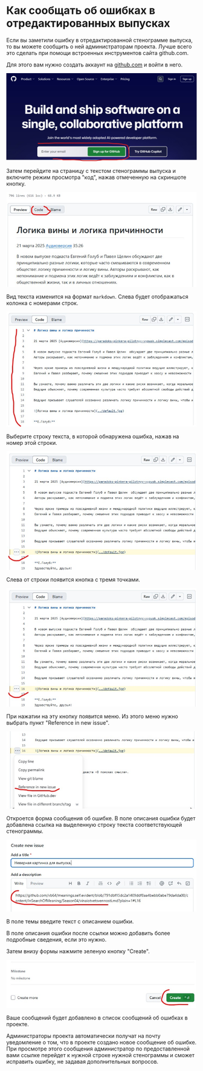 # Как сообщать об ошибках в отредактированных выпусках

Если вы заметили ошибку в отредактированной стенограмме выпуска, то вы можете сообщить о ней администраторам проекта.
Лучше всего это сделать при помощи встроенных инструментов сайта github.com.

Для этого вам нужно создать аккаунт на [github.com](https://github.com) и войти в него.

![Регистрация в GitHub](github_signup.jpg)

Затем перейдите на страницу с текстом стенограммы выпуска и включите режим просмотра "код", нажав отмеченную на скриншоте кнопку.

![Выбор стенограммы](err_report_01.jpg)

Вид текста изменится на формат `markdown`. Слева будет отображаться колонка с номерами строк.

![Режим кода стенограммы](err_report_02.jpg)

Выберите строку текста, в которой обнаружена ошибка, нажав на номер этой строки.

![Выбор строки стенограммы](err_report_03.jpg)

Слева от строки появится кнопка с тремя точками.

![Вызов меню строки](err_report_03.jpg)

При нажатии на эту кнопку появится меню. Из этого меню нужно выбрать пункт "Reference in new issue".

![Выбов из меню строки](err_report_04.jpg)

Откроется форма сообщения об ошибке. В поле описания ошибки будет добавлена ссылка на выделенную строку текста соответствующей стенограммы.

![Форма сообщения об ошибке](err_report_05.jpg)

В поле темы введите текст с описанием ошибки.

В поле описания ошибки после ссылки можно добавить более подробные сведения, если это нужно.

Затем внизу формы нажмите зеленую кнопку "Create".

![Создание сообщения об ошибке](err_report_06.jpg)

Ваше сообщений будет добавлено в список сообщений об ошибках в проекте.

Администраторы проекта автоматически получат на почту уведомление о том, что в проекте создано новое сообщение об ошибке.
При просмотре этого сообщения администратор по предоставленной вами ссылке перейдет к нужной строке нужной стенограммы и сможет исправить ошибку, не задавая дополнительных вопросов.
